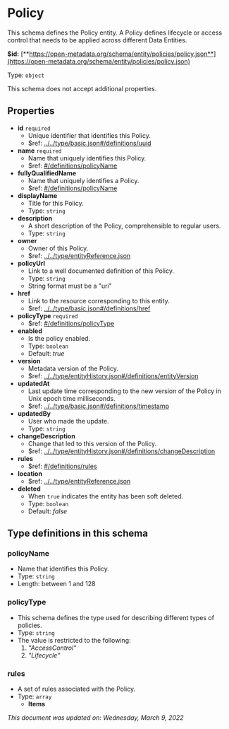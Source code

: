 # Policy

This schema defines the Policy entity. A Policy defines lifecycle or access control that needs to be applied across different Data Entities.

**$id:** [**https://open-metadata.org/schema/entity/policies/policy.json**](https://open-metadata.org/schema/entity/policies/policy.json)

Type: `object`

This schema does not accept additional properties.

## Properties

* **id** `required`
  * Unique identifier that identifies this Policy.
  * $ref: [../../type/basic.json#/definitions/uuid](../types/basic.md#uuid)
* **name** `required`
  * Name that uniquely identifies this Policy.
  * $ref: [#/definitions/policyName](policy.md#policyname)
* **fullyQualifiedName**
  * Name that uniquely identifies a Policy.
  * $ref: [#/definitions/policyName](policy.md#policyname)
* **displayName**
  * Title for this Policy.
  * Type: `string`
* **description**
  * A short description of the Policy, comprehensible to regular users.
  * Type: `string`
* **owner**
  * Owner of this Policy.
  * $ref: [../../type/entityReference.json](../types/entityreference.md)
* **policyUrl**
  * Link to a well documented definition of this Policy.
  * Type: `string`
  * String format must be a "uri"
* **href**
  * Link to the resource corresponding to this entity.
  * $ref: [../../type/basic.json#/definitions/href](../types/basic.md#href)
* **policyType** `required`
  * $ref: [#/definitions/policyType](policy.md#policytype)
* **enabled**
  * Is the policy enabled.
  * Type: `boolean`
  * Default: _true_
* **version**
  * Metadata version of the Policy.
  * $ref: [../../type/entityHistory.json#/definitions/entityVersion](../types/entityhistory.md#entityversion)
* **updatedAt**
  * Last update time corresponding to the new version of the Policy in Unix epoch time milliseconds.
  * $ref: [../../type/basic.json#/definitions/timestamp](../types/basic.md#timestamp)
* **updatedBy**
  * User who made the update.
  * Type: `string`
* **changeDescription**
  * Change that led to this version of the Policy.
  * $ref: [../../type/entityHistory.json#/definitions/changeDescription](../types/entityhistory.md#changedescription)
* **rules**
  * $ref: [#/definitions/rules](policy.md#rules)
* **location**
  * $ref: [../../type/entityReference.json](../types/entityreference.md)
* **deleted**
  * When `true` indicates the entity has been soft deleted.
  * Type: `boolean`
  * Default: _false_

## Type definitions in this schema

### policyName

* Name that identifies this Policy.
* Type: `string`
* Length: between 1 and 128

### policyType

* This schema defines the type used for describing different types of policies.
* Type: `string`
* The value is restricted to the following:
  1. _"AccessControl"_
  2. _"Lifecycle"_

### rules

* A set of rules associated with the Policy.
* Type: `array`
  * **Items**

_This document was updated on: Wednesday, March 9, 2022_
